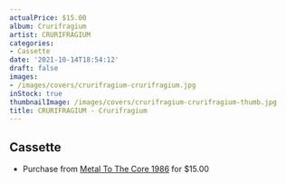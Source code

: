 ```yaml
---
actualPrice: $15.00
album: Crurifragium
artist: CRURIFRAGIUM
categories:
- Cassette
date: '2021-10-14T18:54:12'
draft: false
images:
- /images/covers/crurifragium-crurifragium.jpg
inStock: true
thumbnailImage: /images/covers/crurifragium-crurifragium-thumb.jpg
title: CRURIFRAGIUM - Crurifragium
---
```


## Cassette
* Purchase from [Metal To The Core 1986](https://metaltothecore1986.com/shop/crurifragium-crurifragium-cassette/) for $15.00
